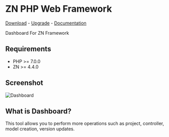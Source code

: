 # ZN PHP Web Framework
[Download](http://www.znframework.com/framework/download) - 
[Upgrade](http://www.znframework.com/framework/upgrade) - 
[Documentation](http://www.znframework.com/documentation)

<p>Dashboard For ZN Framework</p>

## Requirements

* PHP >= 7.0.0
* ZN  >= 4.4.0

## Screenshot


![Dashboard](https://cloud.teslaerp.com/tesla/Application/Resources/Uploads/znframework/gallery/zn/1494259501_dashboard.png)

## What is Dashboard?

This tool allows you to perform more operations such as project, controller, model creation, version updates.